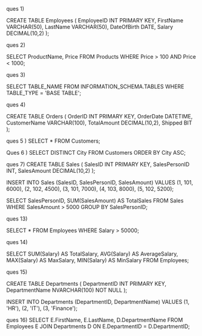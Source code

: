 ques 1) 

CREATE TABLE Employees (
    EmployeeID INT PRIMARY KEY,
    FirstName VARCHAR(50),
    LastName VARCHAR(50),
    DateOfBirth DATE,
    Salary DECIMAL(10,2)
);

ques 2) 

SELECT ProductName, Price 
FROM Products 
WHERE Price > 100 AND Price < 1000;

ques 3) 

SELECT TABLE_NAME 
FROM INFORMATION_SCHEMA.TABLES 
WHERE TABLE_TYPE = 'BASE TABLE';

ques 4) 

CREATE TABLE Orders (
    OrderID INT PRIMARY KEY,
    OrderDate DATETIME,
    CustomerName VARCHAR(100),
    TotalAmount DECIMAL(10,2),
    Shipped BIT
);

ques 5 ) SELECT * FROM Customers;

Ques 6 ) SELECT DISTINCT City 
FROM Customers 
ORDER BY City ASC;

ques 7) 
CREATE TABLE Sales (
    SalesID INT PRIMARY KEY,
    SalesPersonID INT,
    SalesAmount DECIMAL(10,2)
);

INSERT INTO Sales (SalesID, SalesPersonID, SalesAmount) VALUES 
(1, 101, 6000),
(2, 102, 4500),
(3, 101, 7000),
(4, 103, 8000),
(5, 102, 5200);

SELECT SalesPersonID, SUM(SalesAmount) AS TotalSales 
FROM Sales 
WHERE SalesAmount > 5000 
GROUP BY SalesPersonID; 

ques 13)

SELECT * FROM Employees WHERE Salary > 50000;

ques 14)

SELECT 
    SUM(Salary) AS TotalSalary,
    AVG(Salary) AS AverageSalary,
    MAX(Salary) AS MaxSalary,
    MIN(Salary) AS MinSalary
FROM Employees;

ques 15)

CREATE TABLE Departments (
    DepartmentID INT PRIMARY KEY,
    DepartmentName NVARCHAR(100) NOT NULL
);

INSERT INTO Departments (DepartmentID, DepartmentName) VALUES
(1, 'HR'),
(2, 'IT'),
(3, 'Finance');

ques 16) 
SELECT E.FirstName, E.LastName, D.DepartmentName 
FROM Employees E
JOIN Departments D ON E.DepartmentID = D.DepartmentID;
